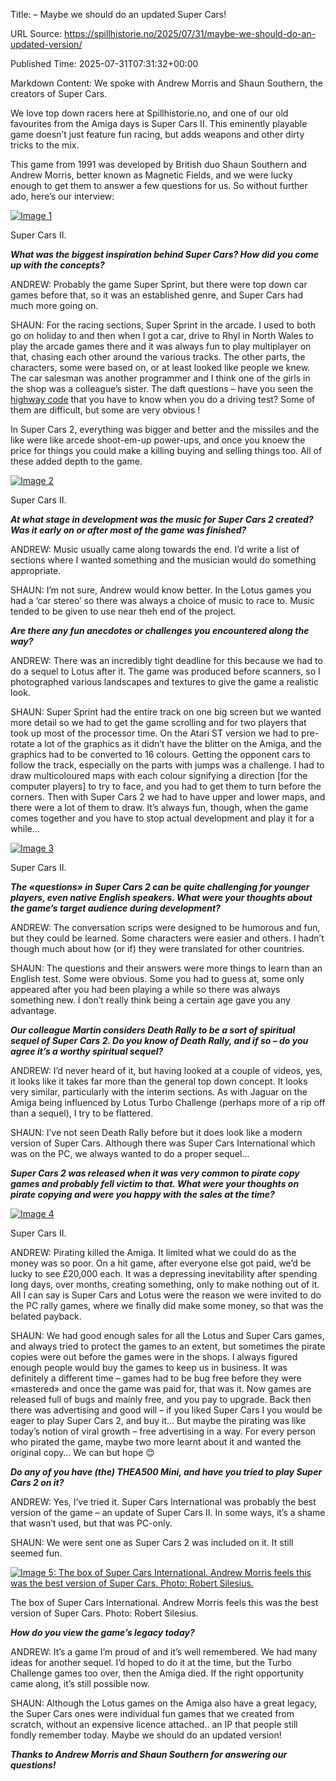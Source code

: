 Title: – Maybe we should do an updated Super Cars!

URL Source: https://spillhistorie.no/2025/07/31/maybe-we-should-do-an-updated-version/

Published Time: 2025-07-31T07:31:32+00:00

Markdown Content:
We spoke with Andrew Morris and Shaun Southern, the creators of Super Cars.

We love top down racers here at Spillhistorie.no, and one of our old favourites from the Amiga days is Super Cars II. This eminently playable game doesn’t just feature fun racing, but adds weapons and other dirty tricks to the mix.

This game from 1991 was developed by British duo Shaun Southern and Andrew Morris, better known as Magnetic Fields, and we were lucky enough to get them to answer a few questions for us. So without further ado, here’s our interview:

[![Image 1](https://i0.wp.com/spillhistorie.no/wp-content/uploads/2023/09/Untitled-15-2.png?resize=400%2C310&ssl=1)](https://i0.wp.com/spillhistorie.no/wp-content/uploads/2023/09/Untitled-15-2.png?ssl=1)

Super Cars II.

**_What was the biggest inspiration behind Super Cars? How did you come up with the concepts?_**

ANDREW: Probably the game Super Sprint, but there were top down car games before that, so it was an established genre, and Super Cars had much more going on.

SHAUN: For the racing sections, Super Sprint in the arcade. I used to both go on holiday to and then when I got a car, drive to Rhyl in North Wales to play the arcade games there and it was always fun to play multiplayer on that, chasing each other around the various tracks. The other parts, the characters, some were based on, or at least looked like people we knew. The car salesman was another programmer and I think one of the girls in the shop was a colleague’s sister. The daft questions – have you seen the [highway code](https://www.gov.uk/browse/driving/highway-code-road-safety) that you have to know when you do a driving test? Some of them are difficult, but some are very obvious !

In Super Cars 2, everything was bigger and better and the missiles and the like were like arcede shoot-em-up power-ups, and once you knoew the price for things you could make a killing buying and selling things too. All of these added depth to the game.

[![Image 2](https://i0.wp.com/spillhistorie.no/wp-content/uploads/2023/09/Untitled-12-3.png?resize=400%2C250&ssl=1)](https://i0.wp.com/spillhistorie.no/wp-content/uploads/2023/09/Untitled-12-3.png?ssl=1)

Super Cars II.

**_At what stage in development was the music for Super Cars 2 created? Was it early on or after most of the game was finished?_**

ANDREW: Music usually came along towards the end. I’d write a list of sections where I wanted something and the musician would do something appropriate.

SHAUN: I’m not sure, Andrew would know better. In the Lotus games you had a ‘car stereo’ so there was always a choice of music to race to. Music tended to be given to use near theh end of the project.

_**Are there any fun anecdotes or challenges you encountered along the way?**_

ANDREW: There was an incredibly tight deadline for this because we had to do a sequel to Lotus after it. The game was produced before scanners, so I photographed various landscapes and textures to give the game a realistic look.

SHAUN: Super Sprint had the entire track on one big screen but we wanted more detail so we had to get the game scrolling and for two players that took up most of the processor time. On the Atari ST version we had to pre-rotate a lot of the graphics as it didn’t have the blitter on the Amiga, and the graphics had to be converted to 16 colours. Getting the opponent cars to follow the track, especially on the parts with jumps was a challenge. I had to draw multicoloured maps with each colour signifying a direction [for the computer players] to try to face, and you had to get them to turn before the corners. Then with Super Cars 2 we had to have upper and lower maps, and there were a lot of them to draw. It’s always fun, though, when the game comes together and you have to stop actual development and play it for a while…

[![Image 3](https://i0.wp.com/spillhistorie.no/wp-content/uploads/2023/09/Untitled-7-3.png?resize=400%2C250&ssl=1)](https://i0.wp.com/spillhistorie.no/wp-content/uploads/2023/09/Untitled-7-3.png?ssl=1)

Super Cars II.

**_The «questions» in Super Cars 2 can be quite challenging for younger players, even native English speakers. What were your thoughts about the game’s target audience during development?_**

ANDREW: The conversation scrips were designed to be humorous and fun, but they could be learned. Some characters were easier and others. I hadn’t though much about how (or if) they were translated for other countries.

SHAUN: The questions and their answers were more things to learn than an English test. Some were obvious. Some you had to guess at, some only appeared after you had been playing a while so there was always something new. I don’t really think being a certain age gave you any advantage.

**_Our colleague Martin considers Death Rally to be a sort of spiritual sequel of Super Cars 2. Do you know of Death Rally, and if so – do you agree it’s a worthy spiritual sequel?_**

ANDREW: I’d never heard of it, but having looked at a couple of videos, yes, it looks like it takes far more than the general top down concept. It looks very similar, particularly with the interim sections. As with Jaguar on the Amiga being influenced by Lotus Turbo Challenge (perhaps more of a rip off than a sequel), I try to be flattered.

SHAUN: I’ve not seen Death Rally before but it does look like a modern version of Super Cars. Although there was Super Cars International which was on the PC, we always wanted to do a proper sequel…

**_Super Cars 2 was released when it was very common to pirate copy games and probably fell victim to that. What were your thoughts on pirate copying and were you happy with the sales at the time?_**

[![Image 4](https://i0.wp.com/spillhistorie.no/wp-content/uploads/2023/09/Untitled-4-3.png?resize=400%2C250&ssl=1)](https://i0.wp.com/spillhistorie.no/wp-content/uploads/2023/09/Untitled-4-3.png?ssl=1)

Super Cars II.

ANDREW: Pirating killed the Amiga. It limited what we could do as the money was so poor. On a hit game, after everyone else got paid, we’d be lucky to see £20,000 each. It was a depressing inevitability after spending long days, over months, creating something, only to make nothing out of it. All I can say is Super Cars and Lotus were the reason we were invited to do the PC rally games, where we finally did make some money, so that was the belated payback.

SHAUN: We had good enough sales for all the Lotus and Super Cars games, and always tried to protect the games to an extent, but sometimes the pirate copies were out before the games were in the shops. I always figured enough people would buy the games to keep us in business. It was definitely a different time – games had to be bug free before they were «mastered» and once the game was paid for, that was it. Now games are released full of bugs and mainly free, and you pay to upgrade. Back then there was advertising and good will – if you liked Super Cars I you would be eager to play Super Cars 2, and buy it… But maybe the pirating was like today’s notion of viral growth – free advertising in a way. For every person who pirated the game, maybe two more learnt about it and wanted the original copy… We can but hope 😊

**_Do any of you have (the) THEA500 Mini, and have you tried to play Super Cars 2 on it?_**

ANDREW: Yes, I’ve tried it. Super Cars International was probably the best version of the game – an update of Super Cars II. In some ways, it’s a shame that wasn’t used, but that was PC-only.

SHAUN: We were sent one as Super Cars 2 was included on it. It still seemed fun.

[![Image 5: The box of Super Cars International. Andrew Morris feels this was the best version of Super Cars. Photo: Robert Silesius.](https://i0.wp.com/spillhistorie.no/wp-content/uploads/2025/07/L1061289.jpg?resize=400%2C267&ssl=1)](https://i0.wp.com/spillhistorie.no/wp-content/uploads/2025/07/L1061289-scaled.jpg?ssl=1)

The box of Super Cars International. Andrew Morris feels this was the best version of Super Cars. Photo: Robert Silesius.

_**How do you view the game’s legacy today?**_

ANDREW: It’s a game I’m proud of and it’s well remembered. We had many ideas for another sequel. I’d hoped to do it at the time, but the Turbo Challenge games too over, then the Amiga died. If the right opportunity came along, it’s still possible now.

SHAUN: Although the Lotus games on the Amiga also have a great legacy, the Super Cars ones were individual fun games that we created from scratch, without an expensive licence attached.. an IP that people still fondly remember today. Maybe we should do an updated version!

_**Thanks to Andrew Morris and Shaun Southern for answering our questions!**_